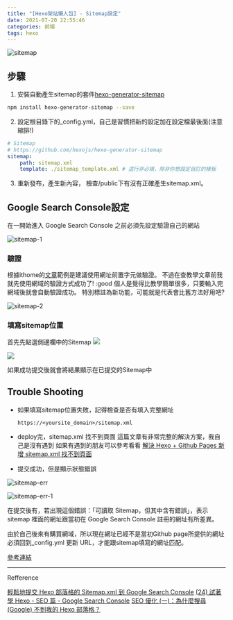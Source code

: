 ```yaml
---
title: "[Hexo架站懶人包] - Sitemap設定"
date: 2021-07-20 22:55:46
categories: 前端
tags: hexo
---
```


![sitemap](sitemap.png)

## 步驟

1. 安裝自動產生sitemap的套件[hexo-generator-sitemap](https://github.com/hexojs/hexo-generator-sitemap)

```bash
npm install hexo-generator-sitemap --save
```

2. 設定根目錄下的_config.yml，自己是習慣把新的設定加在設定檔最後面(注意縮排!)

<!--more-->

```yaml
# Sitemap
# https://github.com/hexojs/hexo-generator-sitemap
sitemap:
    path: sitemap.xml
    template: ./sitemap_template.xml # 這行非必填，除非你想設定自訂的樣板
```

3. 重新發布，產生新內容，
檢查/public下有沒有正確產生sitemap.xml。

## Google Search Console設定

在一開始進入 Google Search Console 之前必須先設定驗證自己的網站

![sitemap-1](sitemap-1.png)

### 驗證

根據ithome的[文章](https://ithelp.ithome.com.tw/articles/10249885)範例是建議使用網址前置字元做驗證。
不過在查教學文章前我就先使用網域的驗證方式成功了! :good
個人是覺得比教學簡單很多，只要輸入完網域後就會自動驗證成功。
特別標註為新功能，可能就是代表會比舊方法好用吧?

![sitemap-2](sitemap-2.png)

### 填寫sitemap位置

首先先點選側邊欄中的Sitemap
![](sitemap-3.png)


![](sitemap-4.png)

如果成功提交後就會將結果顯示在已提交的Sitemap中

## Trouble Shooting

- 如果填寫sitemap位置失敗，記得檢查是否有填入完整網址
	```
	https://<yoursite_domain>/sitemap.xml
	```

- deploy完，sitemap.xml 找不到頁面
這篇文章有非常完整的解決方案，我自己是沒有遇到
如果有遇到的朋友可以參考看看
[解決 Hexo + Github Pages 新增 sitemap.xml 找不到頁面](https://blog.kyomind.tw/adding-sitemap-issue/)

- 提交成功，但是顯示狀態錯誤

![sitemap-err](sitemap-err.png)

![sitemap-err-1](sitemap-err-1.png)

在提交後有，若出現這個錯誤：「可讀取 Sitemap，但其中含有錯誤」，表示 sitemap 裡面的網址跟當初在 Google Search Console 註冊的網址有所差異。


由於自己後來有購買網域，所以現在網址已經不是當初Github page所提供的網址
必須回到_config.yml 更新 URL，才能跟sitemap填寫的網址匹配。

[參考連結](https://ycjhuo.gitlab.io/blogs/The-first-step-of-SEO-how-to-tell-Google-the-way-to-find-your-website.html#%E6%8F%90%E4%BA%A4-sitemap-%E5%BE%8C-%E5%8F%AF%E8%83%BD%E7%94%A2%E7%94%9F%E7%9A%84%E9%8C%AF%E8%AA%A4%E8%A8%8A%E6%81%AF)

----
Refference

[輕鬆地提交 Hexo 部落格的 Sitemap.xml 到 Google Search Console](https://askie.today/upload-sitemap-google-search-console-seo-hexo-blog/)
[(24) 試著學 Hexo - SEO 篇 - Google Search Console](https://ithelp.ithome.com.tw/articles/10249885)
[SEO 優化 (一)：為什麼搜尋 (Google) 不到我的 Hexo 部落格？](https://jenifers001d.github.io/2019/12/09/SEO/SEO1-Website-is-Not-Showing-in-Google-Search/)
